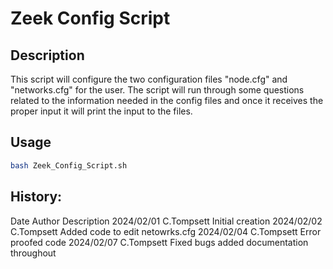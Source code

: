 # Zeek Config Script 
 
## Description

This script will configure the two configuration files "node.cfg" and
"networks.cfg" for the user. The script will run through some questions related to
the information needed in the config files and once it receives the proper input it
will print the input to the files. 

## Usage
```bash
bash Zeek_Config_Script.sh
```
## History:
Date        Author     Description
2024/02/01  C.Tompsett Initial creation
2024/02/02  C.Tompsett Added code to edit netowrks.cfg
2024/02/04  C.Tompsett Error proofed code
2024/02/07  C.Tompsett Fixed bugs added documentation throughout